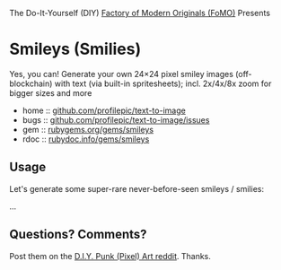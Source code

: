 The Do-It-Yourself (DIY) [Factory of Modern Originals (FoMO)](https://github.com/pixelartexchange/originals) Presents


# Smileys (Smilies)

Yes, you can! Generate your own 24×24 pixel smiley images (off-blockchain) with text (via built-in spritesheets); incl. 2x/4x/8x zoom for bigger sizes and more





* home  :: [github.com/profilepic/text-to-image](https://github.com/profilepic/text-to-image)
* bugs  :: [github.com/profilepic/text-to-image/issues](https://github.com/profilepic/text-to-image/issues)
* gem   :: [rubygems.org/gems/smileys](https://rubygems.org/gems/smileys)
* rdoc  :: [rubydoc.info/gems/smileys](http://rubydoc.info/gems/smileys)




##  Usage

Let's generate some super-rare never-before-seen
smileys / smilies:

...





## Questions? Comments?

Post them on the [D.I.Y. Punk (Pixel) Art reddit](https://old.reddit.com/r/DIYPunkArt). Thanks.

